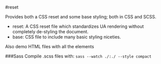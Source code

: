 #reset

Provides both a CSS reset and some base styling; both in CSS and SCSS.

 * reset: A CSS reset file which standardizes UA rendering without completely de-styling the document.
 * base: CSS file to include many basic styling niceties.
 
 Also demo HTML files with all the elements 

###Sass
Compile .scss files with: `sass --watch ./:./ --style compact`
